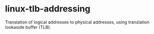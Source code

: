 # linux-tlb-addressing
Translation of logical addresses to physical addresses, using translation lookaside buffer (TLB).
